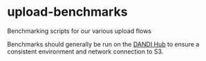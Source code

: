 # upload-benchmarks
Benchmarking scripts for our various upload flows

Benchmarks should generally be run on the [DANDI Hub](https://hub.dandiarchive.org/) to ensure a consistent environment and network connection to S3.